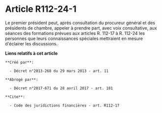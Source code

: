 # Article R112-24-1

Le premier président peut, après consultation du procureur général et des présidents de chambre, appeler à prendre part, avec
voix consultative, aux séances des formations prévues aux articles R. 112-17 à R. 112-24 les personnes que leurs
connaissances spéciales mettraient en mesure d'éclairer les discussions.

**Liens relatifs à cet article**

	**Créé par**:

	  - Décret n°2013-268 du 29 mars 2013 - art. 11

	**Abrogé par**:

	  - Décret n°2017-671 du 28 avril 2017 - art. 181

	**Cite**:

	  - Code des juridictions financières - art. R112-17
